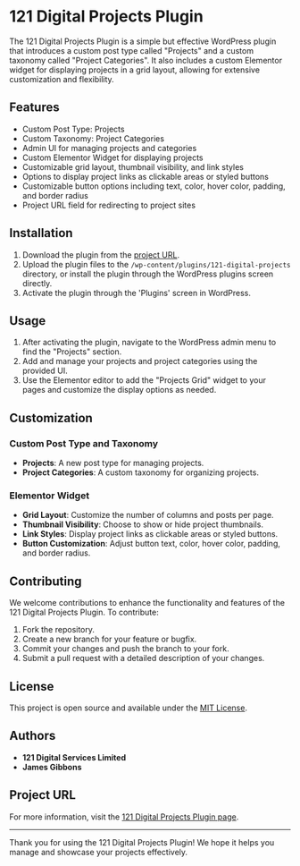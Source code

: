 # 121 Digital Projects Plugin

The 121 Digital Projects Plugin is a simple but effective WordPress plugin that introduces a custom post type called "Projects" and a custom taxonomy called "Project Categories". It also includes a custom Elementor widget for displaying projects in a grid layout, allowing for extensive customization and flexibility.

## Features

- Custom Post Type: Projects
- Custom Taxonomy: Project Categories
- Admin UI for managing projects and categories
- Custom Elementor Widget for displaying projects
- Customizable grid layout, thumbnail visibility, and link styles
- Options to display project links as clickable areas or styled buttons
- Customizable button options including text, color, hover color, padding, and border radius
- Project URL field for redirecting to project sites

## Installation

1. Download the plugin from the [project URL](https://121digital.co.uk).
2. Upload the plugin files to the `/wp-content/plugins/121-digital-projects` directory, or install the plugin through the WordPress plugins screen directly.
3. Activate the plugin through the 'Plugins' screen in WordPress.

## Usage

1. After activating the plugin, navigate to the WordPress admin menu to find the "Projects" section.
2. Add and manage your projects and project categories using the provided UI.
3. Use the Elementor editor to add the "Projects Grid" widget to your pages and customize the display options as needed.

## Customization

### Custom Post Type and Taxonomy

- **Projects**: A new post type for managing projects.
- **Project Categories**: A custom taxonomy for organizing projects.

### Elementor Widget

- **Grid Layout**: Customize the number of columns and posts per page.
- **Thumbnail Visibility**: Choose to show or hide project thumbnails.
- **Link Styles**: Display project links as clickable areas or styled buttons.
- **Button Customization**: Adjust button text, color, hover color, padding, and border radius.

## Contributing

We welcome contributions to enhance the functionality and features of the 121 Digital Projects Plugin. To contribute:

1. Fork the repository.
2. Create a new branch for your feature or bugfix.
3. Commit your changes and push the branch to your fork.
4. Submit a pull request with a detailed description of your changes.

## License

This project is open source and available under the [MIT License](LICENSE).

## Authors

- **121 Digital Services Limited**
- **James Gibbons**

## Project URL

For more information, visit the [121 Digital Projects Plugin page](https://121digital.co.uk).

---

Thank you for using the 121 Digital Projects Plugin! We hope it helps you manage and showcase your projects effectively.
